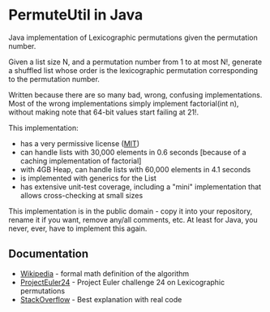 PermuteUtil in Java
===================
Java implementation of Lexicographic permutations given the permutation number.

Given a list size N, and a permutation number from 1 to at most N!, generate a shuffled list
whose order is the lexicographic permutation corresponding to the permutation number.


Written because there are so many bad, wrong, confusing implementations.
Most of the wrong implementations simply implement factorial(int n), without making note that 64-bit values start failing at 21!.

This implementation:
 * has a very permissive license ([MIT])
 * can handle lists with 30,000 elements in 0.6 seconds [because of a caching implementation of factorial]
 * with 4GB Heap, can handle lists with 60,000 elements in 4.1 seconds
 * is implemented with generics for the List
 * has extensive unit-test coverage, including a "mini" implementation that allows cross-checking at small sizes
 

This implementation is in the public domain - copy it into your repository, rename it if you want, remove any/all
comments, etc.  At least for Java, you never, ever, have to implement this again.





Documentation
----
 * [Wikipedia] - formal math definition of the algorithm
 * [ProjectEuler24] - Project Euler challenge 24 on Lexicographic permutations
 * [StackOverflow] - Best explanation with real code



[StackOverflow]:http://stackoverflow.com/questions/7918806/finding-n-th-permutation-without-computing-others
[MathStack]:http://math.stackexchange.com/questions/60742/finding-the-n-th-lexicographic-permutation-of-a-string
[ProjectEuler24]:https://projecteuler.net/index.php?section=problems&id=24
[Wikipedia]:https://en.wikipedia.org/wiki/Permutation#Generation_in_lexicographic_order
[MIT]:https://opensource.org/licenses/MIT
